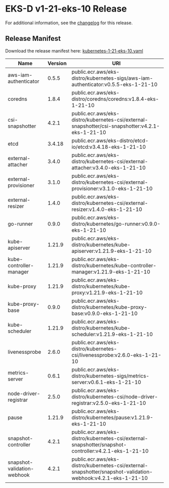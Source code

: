 # EKS-D v1-21-eks-10 Release

For additional information, see the [changelog](CHANGELOG-v1-21-eks-10.md) for this release.

## Release Manifest
Download the release manifest here: [kubernetes-1-21-eks-10.yaml](https://distro.eks.amazonaws.com/kubernetes-1-21/kubernetes-1-21-eks-10.yaml)

| Name | Version | URI |
|------|---------|-----|
| aws-iam-authenticator | 0.5.5 | public.ecr.aws/eks-distro/kubernetes-sigs/aws-iam-authenticator:v0.5.5-eks-1-21-10 |
| coredns | 1.8.4 | public.ecr.aws/eks-distro/coredns/coredns:v1.8.4-eks-1-21-10 |
| csi-snapshotter | 4.2.1 | public.ecr.aws/eks-distro/kubernetes-csi/external-snapshotter/csi-snapshotter:v4.2.1-eks-1-21-10 |
| etcd | 3.4.18 | public.ecr.aws/eks-distro/etcd-io/etcd:v3.4.18-eks-1-21-10 |
| external-attacher | 3.4.0 | public.ecr.aws/eks-distro/kubernetes-csi/external-attacher:v3.4.0-eks-1-21-10 |
| external-provisioner | 3.1.0 | public.ecr.aws/eks-distro/kubernetes-csi/external-provisioner:v3.1.0-eks-1-21-10 |
| external-resizer | 1.4.0 | public.ecr.aws/eks-distro/kubernetes-csi/external-resizer:v1.4.0-eks-1-21-10 |
| go-runner | 0.9.0 | public.ecr.aws/eks-distro/kubernetes/go-runner:v0.9.0-eks-1-21-10 |
| kube-apiserver | 1.21.9 | public.ecr.aws/eks-distro/kubernetes/kube-apiserver:v1.21.9-eks-1-21-10 |
| kube-controller-manager | 1.21.9 | public.ecr.aws/eks-distro/kubernetes/kube-controller-manager:v1.21.9-eks-1-21-10 |
| kube-proxy | 1.21.9 | public.ecr.aws/eks-distro/kubernetes/kube-proxy:v1.21.9-eks-1-21-10 |
| kube-proxy-base | 0.9.0 | public.ecr.aws/eks-distro/kubernetes/kube-proxy-base:v0.9.0-eks-1-21-10 |
| kube-scheduler | 1.21.9 | public.ecr.aws/eks-distro/kubernetes/kube-scheduler:v1.21.9-eks-1-21-10 |
| livenessprobe | 2.6.0 | public.ecr.aws/eks-distro/kubernetes-csi/livenessprobe:v2.6.0-eks-1-21-10 |
| metrics-server | 0.6.1 | public.ecr.aws/eks-distro/kubernetes-sigs/metrics-server:v0.6.1-eks-1-21-10 |
| node-driver-registrar | 2.5.0 | public.ecr.aws/eks-distro/kubernetes-csi/node-driver-registrar:v2.5.0-eks-1-21-10 |
| pause | 1.21.9 | public.ecr.aws/eks-distro/kubernetes/pause:v1.21.9-eks-1-21-10 |
| snapshot-controller | 4.2.1 | public.ecr.aws/eks-distro/kubernetes-csi/external-snapshotter/snapshot-controller:v4.2.1-eks-1-21-10 |
| snapshot-validation-webhook | 4.2.1 | public.ecr.aws/eks-distro/kubernetes-csi/external-snapshotter/snapshot-validation-webhook:v4.2.1-eks-1-21-10 |
